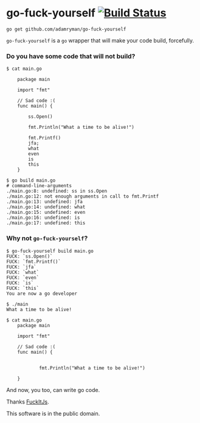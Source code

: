 # go-fuck-yourself [![Build Status](https://travis-ci.org/adamryman/go-fuck-yourself.svg?branch=master)](https://travis-ci.org/adamryman/go-fuck-yourself)

```
go get github.com/adamryman/go-fuck-yourself
```

`go-fuck-yourself` is a `go` wrapper that will make your code build, forcefully.

### Do you have some code that will not build?

```
$ cat main.go
```
```
	package main

	import "fmt"

	// Sad code :(
	func main() {

		ss.Open()

		fmt.Println("What a time to be alive!")

		fmt.Printf()
		jfa;
		what
		even
		is
		this
	}
```
```
$ go build main.go
# command-line-arguments
./main.go:8: undefined: ss in ss.Open
./main.go:12: not enough arguments in call to fmt.Printf
./main.go:13: undefined: jfa
./main.go:14: undefined: what
./main.go:15: undefined: even
./main.go:16: undefined: is
./main.go:17: undefined: this
```

### Why not `go-fuck-yourself`?

```
$ go-fuck-yourself build main.go
FUCK: `ss.Open()`
FUCK: `fmt.Printf()`
FUCK: `jfa`
FUCK: `what`
FUCK: `even`
FUCK: `is`
FUCK: `this`
You are now a go developer
```
```
$ ./main
What a time to be alive!
```
```
$ cat main.go
	package main

	import "fmt"

	// Sad code :(
	func main() {


			fmt.Println("What a time to be alive!")

	}
```

And now, you too, can write go code.

Thanks [FuckItJs](https://github.com/mattdiamond/fuckitjs).

This software is in the public domain.
